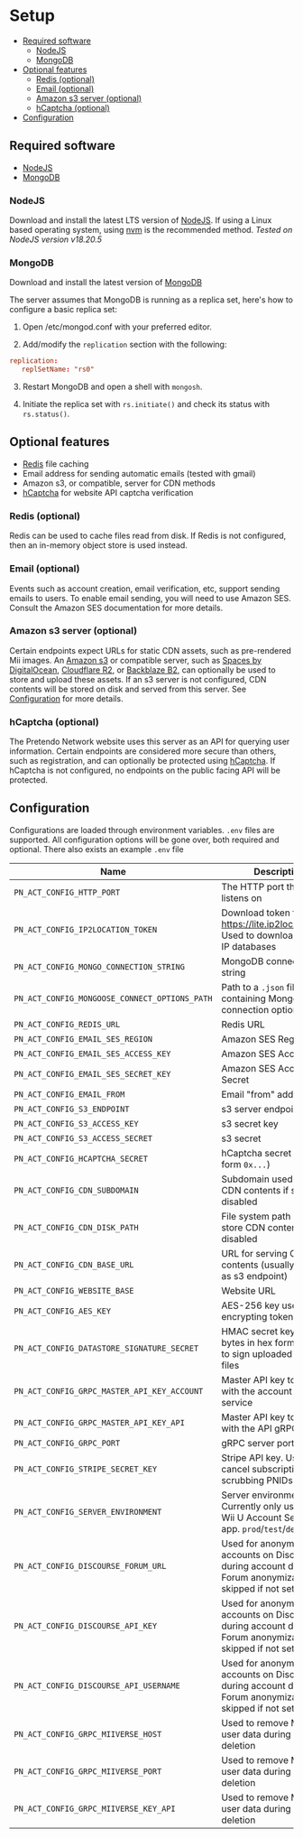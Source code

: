 # Setup

- [Required software](#required-software)
	- [NodeJS](#nodejs)
	- [MongoDB](#mongodb)
- [Optional features](#optional-features)
	- [Redis (optional)](#redis-optional)
	- [Email (optional)](#email-optional)
	- [Amazon s3 server (optional)](#amazon-s3-server-optional)
	- [hCaptcha (optional)](#hcaptcha-optional)
- [Configuration](#configuration)


## Required software

- [NodeJS](https://nodejs.org/)
- [MongoDB](https://www.mongodb.com)

### NodeJS

Download and install the latest LTS version of [NodeJS](https://nodejs.org/). If using a Linux based operating system, using [nvm](https://github.com/nvm-sh/nvm) is the recommended method. _Tested on NodeJS version v18.20.5_

### MongoDB

Download and install the latest version of [MongoDB](https://www.mongodb.com)

The server assumes that MongoDB is running as a replica set, here's how to configure a basic replica set:
1. Open /etc/mongod.conf with your preferred editor.

2. Add/modify the `replication` section with the following:
```conf
replication:
   replSetName: "rs0"
```

3. Restart MongoDB and open a shell with `mongosh`.

4. Initiate the replica set with `rs.initiate()` and check its status with `rs.status()`.

## Optional features

- [Redis](https://redis.io/) file caching
- Email address for sending automatic emails (tested with gmail)
- Amazon s3, or compatible, server for CDN methods
- [hCaptcha](https://hcaptcha.com/) for website API captcha verification

### Redis (optional)

Redis can be used to cache files read from disk. If Redis is not configured, then an in-memory object store is used instead.

### Email (optional)

Events such as account creation, email verification, etc, support sending emails to users. To enable email sending, you will need to use Amazon SES. Consult the Amazon SES documentation for more details.

### Amazon s3 server (optional)

Certain endpoints expect URLs for static CDN assets, such as pre-rendered Mii images. An [Amazon s3](https://aws.amazon.com/s3/) or compatible server, such as [Spaces by DigitalOcean](https://www.digitalocean.com/products/spaces), [Cloudflare R2](https://www.cloudflare.com/products/r2/), or [Backblaze B2](https://www.backblaze.com/b2/docs/), can optionally be used to store and upload these assets. If an s3 server is not configured, CDN contents will be stored on disk and served from this server. See [Configuration](#configuration) for more details.

### hCaptcha (optional)

The Pretendo Network website uses this server as an API for querying user information. Certain endpoints are considered more secure than others, such as registration, and can optionally be protected using [hCaptcha](https://hcaptcha.com/). If hCaptcha is not configured, no endpoints on the public facing API will be protected.

## Configuration

Configurations are loaded through environment variables. `.env` files are supported. All configuration options will be gone over, both required and optional. There also exists an example `.env` file

| Name                                          | Description                                                                                                     | Optional |
| --------------------------------------------- | --------------------------------------------------------------------------------------------------------------- | -------- |
| `PN_ACT_CONFIG_HTTP_PORT`                     | The HTTP port the server listens on                                                                             | No       |
| `PN_ACT_CONFIG_IP2LOCATION_TOKEN`             | Download token for https://lite.ip2location.com. Used to download the local IP databases                        | Yes      |
| `PN_ACT_CONFIG_MONGO_CONNECTION_STRING`       | MongoDB connection string                                                                                       | No       |
| `PN_ACT_CONFIG_MONGOOSE_CONNECT_OPTIONS_PATH` | Path to a `.json` file containing Mongoose connection options                                                   | Yes      |
| `PN_ACT_CONFIG_REDIS_URL`                     | Redis URL                                                                                                       | Yes      |
| `PN_ACT_CONFIG_EMAIL_SES_REGION`              | Amazon SES Region                                                                                               | Yes      |
| `PN_ACT_CONFIG_EMAIL_SES_ACCESS_KEY`          | Amazon SES Access Key                                                                                           | Yes      |
| `PN_ACT_CONFIG_EMAIL_SES_SECRET_KEY`          | Amazon SES Access Secret                                                                                        | Yes      |
| `PN_ACT_CONFIG_EMAIL_FROM`                    | Email "from" address                                                                                            | Yes      |
| `PN_ACT_CONFIG_S3_ENDPOINT`                   | s3 server endpoint                                                                                              | Yes      |
| `PN_ACT_CONFIG_S3_ACCESS_KEY`                 | s3 secret key                                                                                                   | Yes      |
| `PN_ACT_CONFIG_S3_ACCESS_SECRET`              | s3 secret                                                                                                       | Yes      |
| `PN_ACT_CONFIG_HCAPTCHA_SECRET`               | hCaptcha secret (in the form `0x...`)                                                                           | Yes      |
| `PN_ACT_CONFIG_CDN_SUBDOMAIN`                 | Subdomain used to serve CDN contents if s3 is disabled                                                          | Yes      |
| `PN_ACT_CONFIG_CDN_DISK_PATH`                 | File system path used to store CDN contents if s3 is disabled                                                   | Yes      |
| `PN_ACT_CONFIG_CDN_BASE_URL`                  | URL for serving CDN contents (usually the same as s3 endpoint)                                                  | No       |
| `PN_ACT_CONFIG_WEBSITE_BASE`                  | Website URL                                                                                                     | Yes      |
| `PN_ACT_CONFIG_AES_KEY`                       | AES-256 key used for encrypting tokens                                                                          | No       |
| `PN_ACT_CONFIG_DATASTORE_SIGNATURE_SECRET`    | HMAC secret key (16 bytes in hex format) used to sign uploaded DataStore files                                  | No       |
| `PN_ACT_CONFIG_GRPC_MASTER_API_KEY_ACCOUNT`   | Master API key to interact with the account gRPC service                                                        | No       |
| `PN_ACT_CONFIG_GRPC_MASTER_API_KEY_API`       | Master API key to interact with the API gRPC service                                                            | No       |
| `PN_ACT_CONFIG_GRPC_PORT`                     | gRPC server port                                                                                                | No       |
| `PN_ACT_CONFIG_STRIPE_SECRET_KEY`             | Stripe API key. Used to cancel subscriptions when scrubbing PNIDs                                               | Yes      |
| `PN_ACT_CONFIG_SERVER_ENVIRONMENT`            | Server environment. Currently only used by the Wii U Account Settings app. `prod`/`test`/`dev`                  | Yes      |
| `PN_ACT_CONFIG_DISCOURSE_FORUM_URL`           | Used for anonymizing user accounts on Discourse during account deletion. Forum anonymization skipped if not set | Yes      |
| `PN_ACT_CONFIG_DISCOURSE_API_KEY`             | Used for anonymizing user accounts on Discourse during account deletion. Forum anonymization skipped if not set | Yes      |
| `PN_ACT_CONFIG_DISCOURSE_API_USERNAME`        | Used for anonymizing user accounts on Discourse during account deletion. Forum anonymization skipped if not set | Yes      |
| `PN_ACT_CONFIG_GRPC_MIIVERSE_HOST`            | Used to remove Miiverse user data during account deletion                                                       | No       |
| `PN_ACT_CONFIG_GRPC_MIIVERSE_PORT`            | Used to remove Miiverse user data during account deletion                                                       | No       |
| `PN_ACT_CONFIG_GRPC_MIIVERSE_KEY_API`         | Used to remove Miiverse user data during account deletion                                                       | No       |